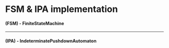 # **FSM** & **IPA** implementation

#### (**FSM**) - FiniteStateMachine
---
#### (**IPA**) - IndeterminatePushdownAutomaton
